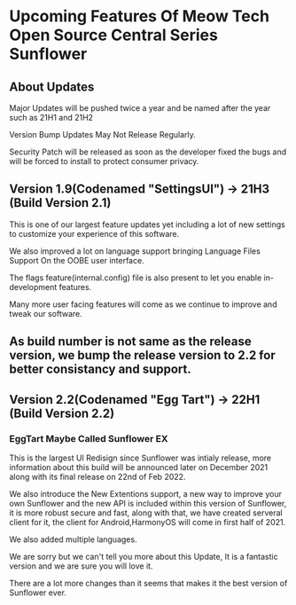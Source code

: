 # Upcoming Features Of Meow Tech Open Source Central Series Sunflower

## About Updates
Major Updates will be pushed twice a year and be named after the year such as 21H1 and 21H2

Version Bump Updates May Not Release Regularly.

Security Patch will be released as soon as the developer fixed the bugs and will be forced to install to protect consumer privacy.

## Version 1.9(Codenamed "SettingsUI") -> 21H3 (Build Version 2.1)
This is one of our largest feature updates yet including a lot of new settings to customize your experience of this software.

We also improved a lot on language support bringing Language Files Support On the OOBE user interface.

The flags feature(internal.config) file is also present to let you enable in-development features.

Many more user facing features will come as we continue to improve and tweak our software.

## As build number is not same as the release version, we bump the release version to 2.2 for better consistancy and support.
## Version 2.2(Codenamed "Egg Tart") -> 22H1 (Build Version 2.2)
### EggTart Maybe Called Sunflower EX
This is the largest UI Redisign since Sunflower was intialy release, more information about this build will be announced later on December 2021 along with its final release on 22nd of Feb 2022.

We also introduce the New Extentions support, a new way to improve your own Sunflower and the new API is included within this version of Sunflower, it is more robust secure and fast, along with that, we have created serveral client for it, the client for Android,HarmonyOS will come in first half of 2021.

We also added multiple languages.

We are sorry but we can't tell you more about this Update, It is a fantastic version and we are sure you will love it.

There are a lot more changes than it seems that makes it the best version of Sunflower ever.
